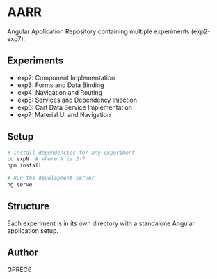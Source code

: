 # AARR

Angular Application Repository containing multiple experiments (exp2-exp7):

## Experiments
- exp2: Component Implementation
- exp3: Forms and Data Binding
- exp4: Navigation and Routing
- exp5: Services and Dependency Injection
- exp6: Cart Data Service Implementation
- exp7: Material UI and Navigation

## Setup
```bash
# Install dependencies for any experiment
cd expN  # where N is 2-7
npm install

# Run the development server
ng serve
```

## Structure
Each experiment is in its own directory with a standalone Angular application setup.

## Author
GPREC6